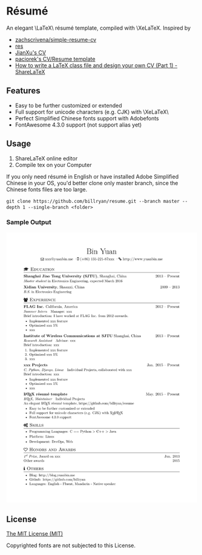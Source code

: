 # Résumé

An elegant \LaTeX\ résumé template, compiled with \XeLaTeX. Inspired by 

- [zachscrivena/simple-resume-cv](https://github.com/zachscrivena/simple-resume-cv)
- [res](https://www.ctan.org/pkg/res)
- [JianXu's CV](http://www.jianxu.net/en/files/JianXu_CV.pdf)
- [paciorek's CV/Resume template](http://www.stat.berkeley.edu/~paciorek/computingTips/Latex_template_creating_CV_.html)
- [How to write a LaTeX class file and design your own CV (Part 1) - ShareLaTeX](https://www.sharelatex.com/blog/2011/03/27/how-to-write-a-latex-class-file-and-design-your-own-cv.html)

## Features

- Easy to be further customized or extended
- Full support for unicode characters (e.g. CJK) with \XeLaTeX\
- Perfect Simplified Chinese fonts support with Adobefonts
- FontAwesome 4.3.0 support (not support alias yet)

## Usage

1. ShareLaTeX online editor
2. Compile tex on your Computer

If you only need résumé in English or have installed Adobe Simplified Chinese in your OS, you'd better clone only master branch, since the Chinese fonts files are too large.

```
git clone https://github.com/billryan/resume.git --branch master --depth 1 --single-branch <folder>
```

### Sample Output

![resume.png](./resume.png)

## License

[The MIT License (MIT)](http://opensource.org/licenses/MIT)

Copyrighted fonts are not subjected to this License.

